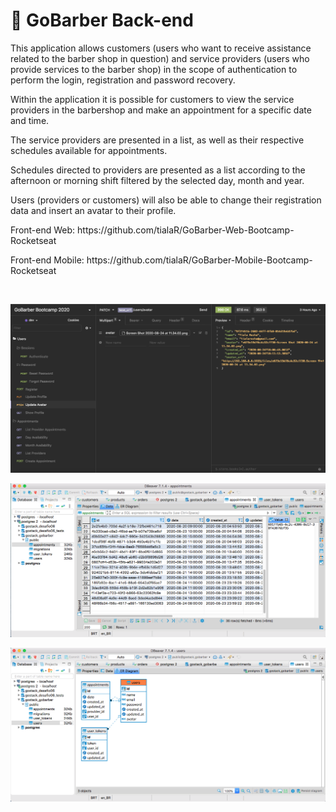 
<h1>🚀  GoBarber Back-end</h1>

<p>
This application allows customers (users who want to receive assistance related to the barber shop in question) and service providers (users who provide services to the barber shop) in the scope of authentication to perform the login, registration and password recovery.
</p>

<p>
Within the application it is possible for customers to view the service providers in the barbershop and make an appointment for a specific date and time.
</p>

<p>
The service providers are presented in a list, as well as their respective schedules available for appointments.
</p>

<p>
Schedules directed to providers are presented as a list according to the afternoon or morning shift filtered by the selected day, month and year.
</p>

<p>
Users (providers or customers) will also be able to change their registration data and insert an avatar to their profile.
</p>

<p>Front-end Web: https://github.com/tialaR/GoBarber-Web-Bootcamp-Rocketseat</p>
<p>Front-end Mobile: https://github.com/tialaR/GoBarber-Mobile-Bootcamp-Rocketseat</p>

</br>

![](tela01.png)
</br>

![](tela02.png)
</br>

![](tela03.png)
